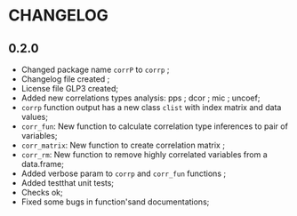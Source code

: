# CHANGELOG

## 0.2.0

- Changed package name `corrP` to `corrp` ;
- Changelog file created ;
- License file GLP3 created;
- Added new correlations types analysis: pps ; dcor ; mic ; uncoef;
- `corrp` function output has a new class `clist` with index matrix and data values;
- `corr_fun`: New function to calculate correlation type inferences to pair of variables;
- `corr_matrix`: New function to create correlation matrix ;
- `corr_rm`: New function to remove highly correlated variables from a data.frame;
- Added verbose param to `corrp` and `corr_fun` functions ; 
- Added testthat unit tests;
- Checks ok;
- Fixed some bugs in function'sand documentations;

